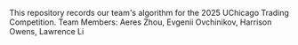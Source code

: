 This repository records our team's algorithm for the 2025 UChicago Trading Competition.
Team Members: Aeres Zhou, Evgenii Ovchinikov, Harrison Owens, Lawrence Li
